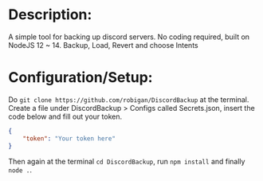 # Description:
A simple tool for backing up discord servers. No coding required, built on NodeJS 12 ~ 14. Backup, Load, Revert and choose Intents

# Configuration/Setup:
Do `git clone https://github.com/robigan/DiscordBackup` at the terminal. Create a file under DiscordBackup > Configs called Secrets.json, insert the code below and fill out your token.
```json
{
    "token": "Your token here"
}
```
Then again at the terminal `cd DiscordBackup`, run `npm install` and finally `node .`.